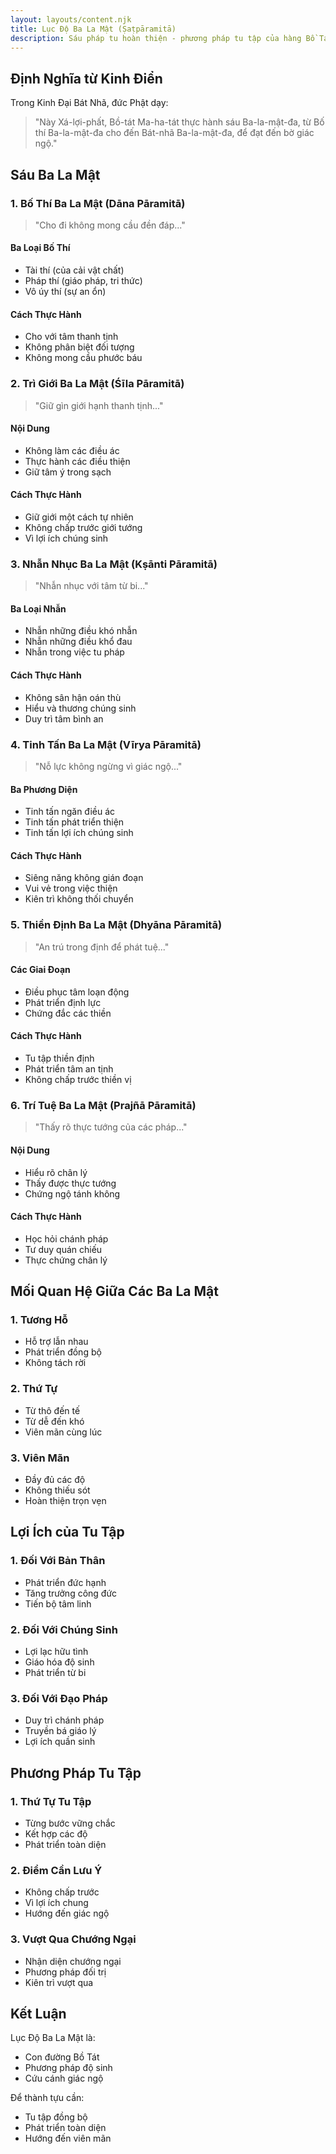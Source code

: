 ```yaml
---
layout: layouts/content.njk
title: Lục Độ Ba La Mật (Ṣaṭpāramitā)
description: Sáu pháp tu hoàn thiện - phương pháp tu tập của hàng Bồ Tát theo truyền thống Đại thừa
---
```


## Định Nghĩa từ Kinh Điển

Trong Kinh Đại Bát Nhã, đức Phật dạy:

> "Này Xá-lợi-phất, Bồ-tát Ma-ha-tát thực hành sáu Ba-la-mật-đa, từ Bố thí Ba-la-mật-đa cho đến Bát-nhã Ba-la-mật-đa, để đạt đến bờ giác ngộ."

## Sáu Ba La Mật

### 1. Bố Thí Ba La Mật (Dāna Pāramitā)
> "Cho đi không mong cầu đền đáp..."

#### Ba Loại Bố Thí
- Tài thí (của cải vật chất)
- Pháp thí (giáo pháp, tri thức)
- Vô úy thí (sự an ổn)

#### Cách Thực Hành
- Cho với tâm thanh tịnh
- Không phân biệt đối tượng
- Không mong cầu phước báu

### 2. Trì Giới Ba La Mật (Śīla Pāramitā)
> "Giữ gìn giới hạnh thanh tịnh..."

#### Nội Dung
- Không làm các điều ác
- Thực hành các điều thiện
- Giữ tâm ý trong sạch

#### Cách Thực Hành
- Giữ giới một cách tự nhiên
- Không chấp trước giới tướng
- Vì lợi ích chúng sinh

### 3. Nhẫn Nhục Ba La Mật (Kṣānti Pāramitā)
> "Nhẫn nhục với tâm từ bi..."

#### Ba Loại Nhẫn
- Nhẫn những điều khó nhẫn
- Nhẫn những điều khổ đau
- Nhẫn trong việc tu pháp

#### Cách Thực Hành
- Không sân hận oán thù
- Hiểu và thương chúng sinh
- Duy trì tâm bình an

### 4. Tinh Tấn Ba La Mật (Vīrya Pāramitā)
> "Nỗ lực không ngừng vì giác ngộ..."

#### Ba Phương Diện
- Tinh tấn ngăn điều ác
- Tinh tấn phát triển thiện
- Tinh tấn lợi ích chúng sinh

#### Cách Thực Hành
- Siêng năng không gián đoạn
- Vui vẻ trong việc thiện
- Kiên trì không thối chuyển

### 5. Thiền Định Ba La Mật (Dhyāna Pāramitā)
> "An trú trong định để phát tuệ..."

#### Các Giai Đoạn
- Điều phục tâm loạn động
- Phát triển định lực
- Chứng đắc các thiền

#### Cách Thực Hành
- Tu tập thiền định
- Phát triển tâm an tịnh
- Không chấp trước thiền vị

### 6. Trí Tuệ Ba La Mật (Prajñā Pāramitā)
> "Thấy rõ thực tướng của các pháp..."

#### Nội Dung
- Hiểu rõ chân lý
- Thấy được thực tướng
- Chứng ngộ tánh không

#### Cách Thực Hành
- Học hỏi chánh pháp
- Tư duy quán chiếu
- Thực chứng chân lý

## Mối Quan Hệ Giữa Các Ba La Mật

### 1. Tương Hỗ
- Hỗ trợ lẫn nhau
- Phát triển đồng bộ
- Không tách rời

### 2. Thứ Tự
- Từ thô đến tế
- Từ dễ đến khó
- Viên mãn cùng lúc

### 3. Viên Mãn
- Đầy đủ các độ
- Không thiếu sót
- Hoàn thiện trọn vẹn

## Lợi Ích của Tu Tập

### 1. Đối Với Bản Thân
- Phát triển đức hạnh
- Tăng trưởng công đức
- Tiến bộ tâm linh

### 2. Đối Với Chúng Sinh
- Lợi lạc hữu tình
- Giáo hóa độ sinh
- Phát triển từ bi

### 3. Đối Với Đạo Pháp
- Duy trì chánh pháp
- Truyền bá giáo lý
- Lợi ích quần sinh

## Phương Pháp Tu Tập

### 1. Thứ Tự Tu Tập
- Từng bước vững chắc
- Kết hợp các độ
- Phát triển toàn diện

### 2. Điểm Cần Lưu Ý
- Không chấp trước
- Vì lợi ích chung
- Hướng đến giác ngộ

### 3. Vượt Qua Chướng Ngại
- Nhận diện chướng ngại
- Phương pháp đối trị
- Kiên trì vượt qua

## Kết Luận

Lục Độ Ba La Mật là:
- Con đường Bồ Tát
- Phương pháp độ sinh
- Cứu cánh giác ngộ

Để thành tựu cần:
- Tu tập đồng bộ
- Phát triển toàn diện
- Hướng đến viên mãn

